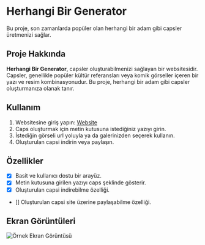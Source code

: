 # Herhangi Bir Generator

Bu proje, son zamanlarda popüler olan herhangi bir adam gibi capsler üretmenizi sağlar.

## Proje Hakkında

**Herhangi Bir Generator**, capsler oluşturabilmenizi sağlayan bir websitesidir. Capsler, genellikle popüler kültür referansları veya komik görseller içeren bir yazı ve resim kombinasyonudur. Bu proje, herhangi bir adam gibi capsler oluşturmanıza olanak tanır.

## Kullanım

1. Websitesine giriş yapın: [Website](https://herhangibir.vercel.app)
2. Caps oluşturmak için metin kutusuna istediğiniz yazıyı girin.
3. İstediğin görseli url yoluyla ya da galerinizden seçerek kullanın.
4. Oluşturulan capsi indirin veya paylaşın.

## Özellikler

- [x] Basit ve kullanıcı dostu bir arayüz.
- [x] Metin kutusuna girilen yazıyı caps şeklinde gösterir.
- [x] Oluşturulan capsi indirebilme özelliği.
- [] Oluşturulan capsi site üzerine paylaşabilme özelliği.

## Ekran Görüntüleri

![Örnek Ekran Görüntüsü](https://herhangibir.vercel.app/banner.png)

